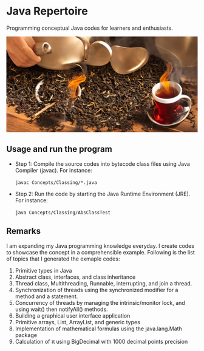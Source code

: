 # Java Repertoire 
Programming conceptual Java codes for learners and enthusiasts. 

![alt-text](https://github.com/nimamasoumi/Java_Repertoire/blob/main/java.jpeg?raw=true)


## Usage and run the program ##

- Step 1:
  Compile the source codes into bytecode class files using Java Compiler (javac). For instance:
  
  `javac Concepts/Classing/*.java`
  
  
- Step 2:
  Run the code by starting the Java Runtime Environment (JRE). For instance:
  
  `java Concepts/Classing/AbsClassTest`
  

## Remarks ##

I am expanding my Java programming knowledge everyday. I create codes to showcase the concept in a comprehensible example. Following is the list of topics that I generated the exmaple codes:

1. Primitive types in Java
2. Abstract class, interfaces, and class inheritance
3. Thread class, Multithreading, Runnable, interrupting, and join a thread.
4. Synchronization of threads using the synchronized modifier for a method and a statement.
5. Concurrency of threads by managing the intrinsic/monitor lock, and using wait() then notifyAll() methods.
6. Building a graphical user interface application
7. Primitive arrays, List, ArrayList, and generic types
8. Implementation of mathematical formulas using the java.lang.Math package
9. Calculation of &pi; using BigDecimal with 1000 decimal points precision 
